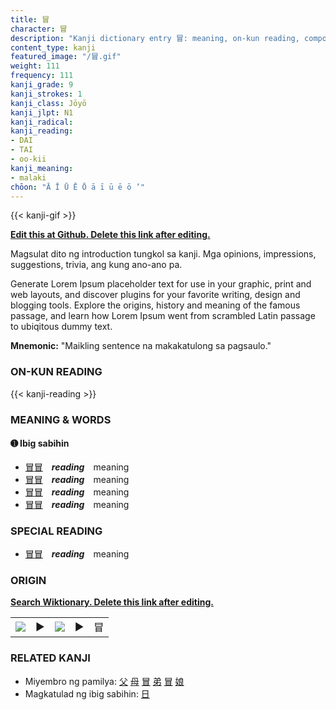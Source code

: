 ```yaml
---
title: 冒
character: 冒
description: "Kanji dictionary entry 冒: meaning, on-kun reading, compounds, origin, related kanji"
content_type: kanji
featured_image: "/冒.gif"
weight: 111
frequency: 111
kanji_grade: 9
kanji_strokes: 1
kanji_class: Jōyō
kanji_jlpt: N1
kanji_radical: 
kanji_reading: 
- DAI
- TAI
- oo-kii
kanji_meaning:
- malaki
chōon: "Ā Ī Ū Ē Ō ā ī ū ē ō ’"
---
```

[//]: # (Don't edit the line below. Kanji animated GIF code is automatically generated.)
{{< kanji-gif >}}

[//]: # (Edit below this line.)

**[Edit this at Github. Delete this link after editing.](https://github.com/tim0g/tim/tree/main/content/kanji/冒/index.md)**

Magsulat dito ng introduction tungkol sa kanji. Mga opinions, impressions, suggestions, trivia, ang kung ano-ano pa.

Generate Lorem Ipsum placeholder text for use in your graphic, print and web layouts, and discover plugins for your favorite writing, design and blogging tools. Explore the origins, history and meaning of the famous passage, and learn how Lorem Ipsum went from scrambled Latin passage to ubiqitous dummy text.
 
**Mnemonic:** "Maikling sentence na makakatulong sa pagsaulo."

### ON-KUN READING

[//]: # (Don't edit the line below. ON-KUN READING code is automatically generated.)
{{< kanji-reading >}}

### MEANING & WORDS

#### ➊ **Ibig sabihin**
  - [冒](../冒)[冒](../冒)　***reading***　meaning
  - [冒](../冒)[冒](../冒)　***reading***　meaning
  - [冒](../冒)[冒](../冒)　***reading***　meaning
  - [冒](../冒)[冒](../冒)　***reading***　meaning

### SPECIAL READING
  - [冒](../冒)[冒](../冒)　***reading***　meaning

### ORIGIN

**[Search Wiktionary. Delete this link after editing.](https://wiktionary.org/wiki/冒)**
<table class="kanji-table"><tr><td>
<img src="60px-冒-bronze.svg.png">
</td><td>▶</td><td>
<img src="60px-冒-oracle.svg.png">
</td><td>▶</td>
<td class="kanji-origin">冒</td>
</tr></table>

### RELATED KANJI
- Miyembro ng pamilya: [父](../父) [母](../母) [冒](../冒) [弟](../弟) [冒](../冒) [娘](../娘)
- Magkatulad ng ibig sabihin: [日](../日)
